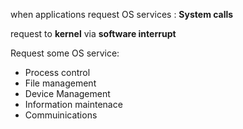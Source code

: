 
when applications request OS services : **System calls**

request to **kernel**  via **software interrupt**

Request some OS service:
* Process control
* File management
* Device Management
* Information maintenace
* Commuinications